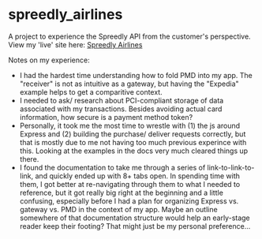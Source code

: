 
# spreedly_airlines

A project to experience the Spreedly API from the customer's perspective. View my 'live' site here: [Spreedly Airlines](https://molly-airlines.herokuapp.com/)

Notes on my experience:

- I had the hardest time understanding how to fold PMD into my app. The "receiver" is not as intuitive as a gateway, but having the "Expedia" example helps to get a comparitive context.
- I needed to ask/ research about PCI-compliant storage of data associated with my transactions. Besides avoiding actual card information, how secure is a payment method token? 
- Personally, it took me the most time to wrestle with (1) the js around Express and (2) building the purchase/ deliver requests correctly, but that is mostly due to me not having too much previous experince with this. Looking at the examples in the docs very much cleared things up there.
- I found the documentation to take me through a series of link-to-link-to-link, and quickly ended up with 8+ tabs open. In spending time with them, I got better at re-navigating through them to what I needed to reference, but it got really big right at the beginning and a little confusing, especially before I had a plan for organizing Express vs. gateway vs. PMD in the context of my app. Maybe an outline somewhere of that documentation structure would help an early-stage reader keep their footing? That might just be my personal preference... 
